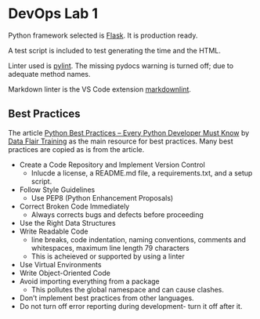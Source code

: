 # DevOps Lab 1

Python framework selected is [Flask](https://flask.palletsprojects.com/en/2.1.x/). It is production ready.

A test script is included to test generating the time and the HTML.

Linter used is [pylint](https://pylint.pycqa.org/en/latest/). The missing pydocs warning is turned off; due to adequate method names.

Markdown linter is the VS Code extension [markdownlint](https://marketplace.visualstudio.com/items?itemName=DavidAnson.vscode-markdownlint).

## Best Practices

The article [Python Best Practices – Every Python Developer Must Know]((https://data-flair.training/blogs/python-best-practices/)) by [Data Flair Training](https://data-flair.training/) as the main resource for best practices.
Many best practices are copied as is from the article.

- Create a Code Repository and Implement Version Control
  - Inlucde a license, a README.md file, a requirements.txt, and a setup script.
- Follow Style Guidelines
  - Use PEP8 (Python Enhancement Proposals)
- Correct Broken Code Immediately
  - Always corrects bugs and defects before proceeding
- Use the Right Data Structures
- Write Readable Code
  - line breaks, code indentation, naming conventions, comments and whitespaces, maximum line length 79 characters
  - This is acheieved or supported by using a linter
- Use Virtual Environments
- Write Object-Oriented Code
- Avoid importing everything from a package
  - This pollutes the global namespace and can cause clashes.
- Don’t implement best practices from other languages.
- Do not turn off error reporting during development- turn it off after it.
